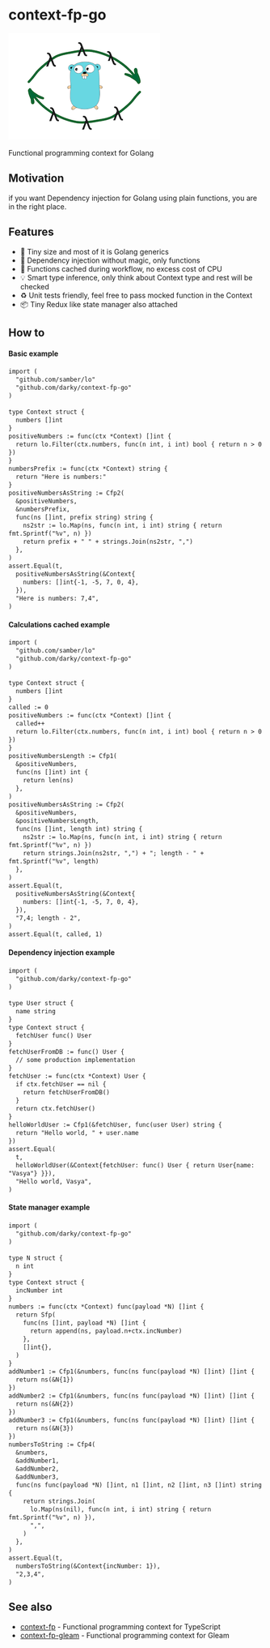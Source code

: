 # context-fp-go

![logo](logo.png)

Functional programming context for Golang <br/>

## Motivation

if you want Dependency injection for Golang using plain functions, you are in the right place.

## Features

- 🤏 Tiny size and most of it is Golang generics
- 💉 Dependency injection without magic, only functions
- 🤌 Functions cached during workflow, no excess cost of CPU
- 💡 Smart type inference, only think about Context type and rest will be checked
- ♻️ Unit tests friendly, feel free to pass mocked function in the Context
- 📦 Tiny Redux like state manager also attached

## How to

#### Basic example

```golang
import (
  "github.com/samber/lo"
  "github.com/darky/context-fp-go"
)

type Context struct {
  numbers []int
}
positiveNumbers := func(ctx *Context) []int {
  return lo.Filter(ctx.numbers, func(n int, i int) bool { return n > 0 })
}
numbersPrefix := func(ctx *Context) string {
  return "Here is numbers:"
}
positiveNumbersAsString := Cfp2(
  &positiveNumbers,
  &numbersPrefix,
  func(ns []int, prefix string) string {
    ns2str := lo.Map(ns, func(n int, i int) string { return fmt.Sprintf("%v", n) })
    return prefix + " " + strings.Join(ns2str, ",")
  },
)
assert.Equal(t,
  positiveNumbersAsString(&Context{
    numbers: []int{-1, -5, 7, 0, 4},
  }),
  "Here is numbers: 7,4",
)
```

#### Calculations cached example

```golang
import (
  "github.com/samber/lo"
  "github.com/darky/context-fp-go"
)

type Context struct {
  numbers []int
}
called := 0
positiveNumbers := func(ctx *Context) []int {
  called++
  return lo.Filter(ctx.numbers, func(n int, i int) bool { return n > 0 })
}
positiveNumbersLength := Cfp1(
  &positiveNumbers,
  func(ns []int) int {
    return len(ns)
  },
)
positiveNumbersAsString := Cfp2(
  &positiveNumbers,
  &positiveNumbersLength,
  func(ns []int, length int) string {
    ns2str := lo.Map(ns, func(n int, i int) string { return fmt.Sprintf("%v", n) })
    return strings.Join(ns2str, ",") + "; length - " + fmt.Sprintf("%v", length)
  },
)
assert.Equal(t,
  positiveNumbersAsString(&Context{
    numbers: []int{-1, -5, 7, 0, 4},
  }),
  "7,4; length - 2",
)
assert.Equal(t, called, 1)
```

#### Dependency injection example

```golang
import (
  "github.com/darky/context-fp-go"
)

type User struct {
  name string
}
type Context struct {
  fetchUser func() User
}
fetchUserFromDB := func() User {
  // some production implementation
}
fetchUser := func(ctx *Context) User {
  if ctx.fetchUser == nil {
    return fetchUserFromDB()
  }
  return ctx.fetchUser()
}
helloWorldUser := Cfp1(&fetchUser, func(user User) string {
  return "Hello world, " + user.name
})
assert.Equal(
  t,
  helloWorldUser(&Context{fetchUser: func() User { return User{name: "Vasya"} }}),
  "Hello world, Vasya",
)
```

#### State manager example

```golang
import (
  "github.com/darky/context-fp-go"
)

type N struct {
  n int
}
type Context struct {
  incNumber int
}
numbers := func(ctx *Context) func(payload *N) []int {
  return Sfp(
    func(ns []int, payload *N) []int {
      return append(ns, payload.n+ctx.incNumber)
    },
    []int{},
  )
}
addNumber1 := Cfp1(&numbers, func(ns func(payload *N) []int) []int {
  return ns(&N{1})
})
addNumber2 := Cfp1(&numbers, func(ns func(payload *N) []int) []int {
  return ns(&N{2})
})
addNumber3 := Cfp1(&numbers, func(ns func(payload *N) []int) []int {
  return ns(&N{3})
})
numbersToString := Cfp4(
  &numbers,
  &addNumber1,
  &addNumber2,
  &addNumber3,
  func(ns func(payload *N) []int, n1 []int, n2 []int, n3 []int) string {
    return strings.Join(
      lo.Map(ns(nil), func(n int, i int) string { return fmt.Sprintf("%v", n) }),
      ",",
    )
  },
)
assert.Equal(t,
  numbersToString(&Context{incNumber: 1}),
  "2,3,4",
)
```

## See also

- [context-fp](https://github.com/darky/context-fp) - Functional programming context for TypeScript
- [context-fp-gleam](https://github.com/darky/context-fp-gleam) - Functional programming context for Gleam
